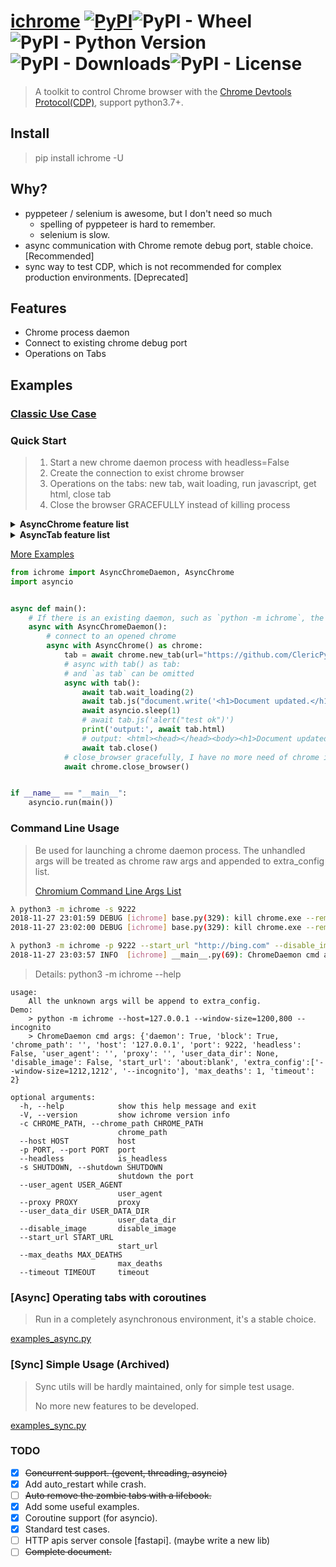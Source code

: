 # [ichrome](https://github.com/ClericPy/ichrome) [![PyPI](https://img.shields.io/pypi/v/ichrome?style=plastic)](https://pypi.org/project/ichrome/)![PyPI - Wheel](https://img.shields.io/pypi/wheel/ichrome?style=plastic)![PyPI - Python Version](https://img.shields.io/pypi/pyversions/ichrome?style=plastic)![PyPI - Downloads](https://img.shields.io/pypi/dm/ichrome?style=plastic)![PyPI - License](https://img.shields.io/pypi/l/ichrome?style=plastic)

> A toolkit to control Chrome browser with the [Chrome Devtools Protocol(CDP)](https://chromedevtools.github.io/devtools-protocol/), support python3.7+.

## Install

> pip install ichrome -U

## Why?

- pyppeteer / selenium is awesome, but I don't need so much
  - spelling of pyppeteer is hard to remember.
  - selenium is slow.
- async communication with Chrome remote debug port, stable choice. [Recommended]
- sync way to test CDP,  which is not recommended for complex production environments. [Deprecated]


## Features

- Chrome process daemon
- Connect to existing chrome debug port
- Operations on Tabs

## Examples

### [Classic Use Case](https://github.com/ClericPy/ichrome/blob/master/use_cases.py)

### Quick Start

> 1. Start a new chrome daemon process with headless=False
> 2. Create the connection to exist chrome browser
> 3. Operations on the tabs: new tab, wait loading, run javascript, get html, close tab
> 4. Close the browser GRACEFULLY instead of killing process

<details>
    <summary><b>AsyncChrome feature list</b></summary>

1. server
    > return `f"http://{self.host}:{self.port}"`, such as `http://127.0.0.1:9222`
1. version
    > version info from `/json/version` format like:
    ```
    {'Browser': 'Chrome/77.0.3865.90', 'Protocol-Version': '1.3', 'User-Agent': 'Mozilla/5.0 (Windows NT 10.0; Win64; x64) AppleWebKit/537.36 (KHTML, like Gecko) Chrome/77.0.3865.90 Safari/537.36', 'V8-Version': '7.7.299.11', 'WebKit-Version': '537.36 (@58c425ba843df2918d9d4b409331972646c393dd)', 'webSocketDebuggerUrl': 'ws://127.0.0.1:9222/devtools/browser/b5fbd149-959b-4603-b209-cfd26d66bdc1'}
    ```
1. `connect` / `check` / `ok`
    > check alive
1. `get_tabs` / `tabs` / `get_tab` / `get_tabs`
    > get the `AsyncTab` instance from `/json`.
1. `new_tab` / `activate_tab` / `close_tab` / `close_tabs`
    > operating tabs.
1. `close_browser`
    > find the activated tab and send `Browser.close` message, close the connected chrome browser gracefully.
    ```python
    await chrome.close_browser()
    ```
1. `kill`
    > force kill the chrome process with self.port.
    ```python
    await chrome.kill()
    ```
1. `connect_tabs`
    > connect websockets for multiple tabs in one `with` context, and disconnect before exiting.
    ```python
    tab0: AsyncTab = (await chrome.tabs)[0]
    tab1: AsyncTab = await chrome.new_tab()
    async with chrome.connect_tabs([tab0, tab1]):
        assert (await tab0.current_url) == 'about:blank'
        assert (await tab1.current_url) == 'about:blank'
    ```

</details>


<details>
    <summary><b>AsyncTab feature list</b></summary>

1. `set_url` / `reload`
    > navigate to a new url. `reload` equals to `set_url(None)`
1. `wait_event`
    > listening the events with given name, and separate from other same-name events with filter_function, finally run the callback_function with result.
1. `wait_page_loading` / `wait_loading`
    > wait for `Page.loadEventFired` event, or stop loading while timeout. Different from `wait_loading_finished`.
1. `wait_response`
    > filt the `Network.responseReceived` event by `filter_function`, return the `request_dict` which can be used by `get_response`
1. `wait_request_loading` / `wait_loading_finished`
    > sometimes event got `request_dict` with `wait_response`, but the ajax request is still fetching, which need to wait the `Network.loadingFinished` event.
1. `activate` / `activate_tab`
    > activate tab with websocket / http message.
2. `close` / `close_tab`
    > close tab with websocket / http message.
3. `add_js_onload`
    > `Page.addScriptToEvaluateOnNewDocument`, which means this javascript code will be run before page loaded.
4. `clear_browser_cache` / `clear_browser_cookies`
    > `Network.clearBrowserCache` and `Network.clearBrowserCookies`
5. `querySelectorAll`
    > get the tag instance, which contains the `tagName, innerHTML, outerHTML, textContent, attributes` attrs.
6. `click`
    > click the element queried by given *css selector*.
7. `refresh_tab_info`
    > to refresh the init attrs: `url`, `title`.
8. `current_html` / `current_title` / `current_url`
    > get the current html / title / url with `tab.js`. or using the `refresh_tab_info` method and init attrs.
1. `crash`
    > `Page.crash`
2. `get_cookies` / `get_all_cookies` / `delete_cookies` / `set_cookie`
    > some page cookies operations.
1. `set_headers` / `set_ua`
    > `Network.setExtraHTTPHeaders` and `Network.setUserAgentOverride`, used to update headers dynamically.
2. `close_browser`
    > send `Browser.close` message to close the chrome browser gracefully.
1. `get_bounding_client_rect` / `get_element_clip`
    > `get_element_clip` is alias name for the other, these two method is to get the rect of element which queried by css element.
2. `screenshot` / `screenshot_element`
    > get the screenshot base64 encoded image data. `screenshot_element` should be given a css selector to locate the element.
3. `get_page_size` / `get_screen_size`
    > size of current window or the whole screen.
4. `get_response`
    > get the response body with the given request dict.
5. `js`
    > run the given js code, return the raw response from sending `Runtime.evaluate` message.
6. `inject_js_url`
    > inject some js url, like `<script src="xxx/static/js/jquery.min.js"></script>` do.
7. `get_value` & `get_variable`
    > run the given js variable or expression, and return the result.
    ```python
    await tab.get_value('document.title')
    await tab.get_value("document.querySelector('title').innerText")
    ```
8. `keyboard_send`
    > dispath key event with `Input.dispatchKeyEvent`
9. `mouse_click`
    > dispath click event on given position
10. `mouse_drag`
    > dispath drag event on given position, and return the target x, y. `duration` arg is to slow down the move speed.
11. `mouse_drag_rel`
    > dispath drag event on given offset, and return the target x, y.
12. `mouse_drag_rel`
    > drag with offsets continuously.
    ```python
    await tab.set_url('https://draw.yunser.com/')
    walker = await tab.mouse_drag_rel_chain(320, 145).move(50, 0, 0.2).move(
        0, 50, 0.2).move(-50, 0, 0.2).move(0, -50, 0.2)
    await walker.move(50 * 1.414, 50 * 1.414, 0.2)
    ```
13. `mouse_press` / `mouse_release` / `mouse_move` / `mouse_move_rel` / `mouse_move_rel_chain`
    > similar to the drag features. These mouse features is only dispatched events, not the real mouse action.

</details>

[More Examples](https://github.com/ClericPy/ichrome/blob/master/examples_async.py)

```python
from ichrome import AsyncChromeDaemon, AsyncChrome
import asyncio


async def main():
    # If there is an existing daemon, such as `python -m ichrome`, the `async with AsyncChromeDaemon` context can be omitted.
    async with AsyncChromeDaemon():
        # connect to an opened chrome
        async with AsyncChrome() as chrome:
            tab = await chrome.new_tab(url="https://github.com/ClericPy")
            # async with tab() as tab:
            # and `as tab` can be omitted
            async with tab():
                await tab.wait_loading(2)
                await tab.js("document.write('<h1>Document updated.</h1>')")
                await asyncio.sleep(1)
                # await tab.js('alert("test ok")')
                print('output:', await tab.html)
                # output: <html><head></head><body><h1>Document updated.</h1></body></html>
                await tab.close()
            # close_browser gracefully, I have no more need of chrome instance
            await chrome.close_browser()


if __name__ == "__main__":
    asyncio.run(main())

```

### Command Line Usage

> Be used for launching a chrome daemon process. The unhandled args will be treated as chrome raw args and appended to extra_config list.
> 
> [Chromium Command Line Args List](https://peter.sh/experiments/chromium-command-line-switches/)

```bash
λ python3 -m ichrome -s 9222
2018-11-27 23:01:59 DEBUG [ichrome] base.py(329): kill chrome.exe --remote-debugging-port=9222
2018-11-27 23:02:00 DEBUG [ichrome] base.py(329): kill chrome.exe --remote-debugging-port=9222

λ python3 -m ichrome -p 9222 --start_url "http://bing.com" --disable_image
2018-11-27 23:03:57 INFO  [ichrome] __main__.py(69): ChromeDaemon cmd args: {'daemon': True, 'block': True, 'chrome_path': '', 'host': 'localhost', 'port': 9222, 'headless': False, 'user_agent': '', 'proxy': '', 'user_data_dir': None, 'disable_image': True, 'start_url': 'http://bing.com', 'extra_config': '', 'max_deaths': 1, 'timeout': 2}
```

> Details: python3 -m ichrome --help

```
usage:
    All the unknown args will be append to extra_config.
Demo:
    > python -m ichrome --host=127.0.0.1 --window-size=1200,800 --incognito
    > ChromeDaemon cmd args: {'daemon': True, 'block': True, 'chrome_path': '', 'host': '127.0.0.1', 'port': 9222, 'headless': False, 'user_agent': '', 'proxy': '', 'user_data_dir': None, 'disable_image': False, 'start_url': 'about:blank', 'extra_config':['--window-size=1212,1212', '--incognito'], 'max_deaths': 1, 'timeout': 2}

optional arguments:
  -h, --help            show this help message and exit
  -V, --version         show ichrome version info
  -c CHROME_PATH, --chrome_path CHROME_PATH
                        chrome_path
  --host HOST           host
  -p PORT, --port PORT  port
  --headless            is_headless
  -s SHUTDOWN, --shutdown SHUTDOWN
                        shutdown the port
  --user_agent USER_AGENT
                        user_agent
  --proxy PROXY         proxy
  --user_data_dir USER_DATA_DIR
                        user_data_dir
  --disable_image       disable_image
  --start_url START_URL
                        start_url
  --max_deaths MAX_DEATHS
                        max_deaths
  --timeout TIMEOUT     timeout
```

### [Async] Operating tabs with coroutines

> Run in a completely asynchronous environment, it's a stable choice.

[examples_async.py](https://github.com/ClericPy/ichrome/blob/master/examples_async.py)


### [Sync] Simple Usage (Archived)

> Sync utils will be hardly maintained, only for simple test usage.
>
> No more new features to be developed.

[examples_sync.py](https://github.com/ClericPy/ichrome/blob/master/examples_sync.py)


### TODO

- [x] ~~Concurrent support. (gevent, threading, asyncio)~~
- [x] Add auto_restart while crash.
- [ ] ~~Auto remove the zombie tabs with a lifebook.~~
- [x] Add some useful examples.
- [x] Coroutine support (for asyncio).
- [x] Standard test cases.
- [ ] HTTP apis server console [fastapi]. (maybe write a new lib)
- [ ] ~~Complete document.~~
